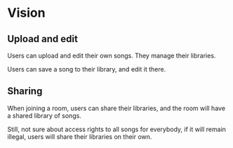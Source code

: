 # Vision

## Upload and edit
Users can upload and edit their own songs. They manage their libraries.

Users can save a song to their library, and edit it there.

## Sharing
When joining a room, users can share their libraries, and the room will have a shared library of songs.

Still, not sure about access rights to all songs for everybody, if it will remain illegal, users will share their libraries on their own.
